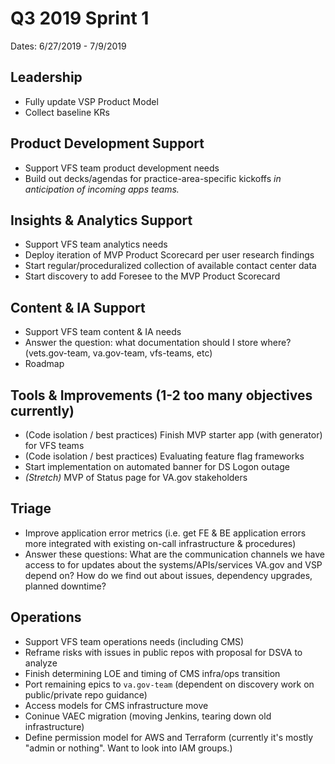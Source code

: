 # Q3 2019 Sprint 1
Dates: 6/27/2019 - 7/9/2019

## Leadership
- Fully update VSP Product Model
- Collect baseline KRs

## Product Development Support
- Support VFS team product development needs
- Build out decks/agendas for practice-area-specific kickoffs *in anticipation of incoming apps teams.*

## Insights & Analytics Support
- Support VFS team analytics needs
- Deploy iteration of MVP Product Scorecard per user research findings
- Start regular/proceduralized collection of available contact center data
- Start discovery to add Foresee to the MVP Product Scorecard

## Content & IA Support
- Support VFS team content & IA needs
- Answer the question: what documentation should I store where? (vets.gov-team, va.gov-team, vfs-teams, etc)
- Roadmap

## Tools & Improvements (1-2 too many objectives currently)
- (Code isolation / best practices) Finish MVP starter app (with generator) for VFS teams
- (Code isolation / best practices) Evaluating feature flag frameworks
- Start implementation on automated banner for DS Logon outage
- *(Stretch)* MVP of Status page for VA.gov stakeholders

## Triage
- Improve application error metrics (i.e. get FE & BE application errors more integrated with existing on-call infrastructure & procedures)
- Answer these questions: What are the communication channels we have access to for updates about the systems/APIs/services VA.gov and VSP depend on? How do we find out about issues, dependency upgrades, planned downtime?

## Operations
- Support VFS team operations needs (including CMS)
- Reframe risks with issues in public repos with proposal for DSVA to analyze
- Finish determining LOE and timing of CMS infra/ops transition
- Port remaining epics to `va.gov-team` (dependent on discovery work on public/private repo guidance)
- Access models for CMS infrastructure move
- Coninue VAEC migration (moving Jenkins, tearing down old infrastructure)
- Define permission model for AWS and Terraform (currently it's mostly "admin or nothing". Want to look into IAM groups.)
